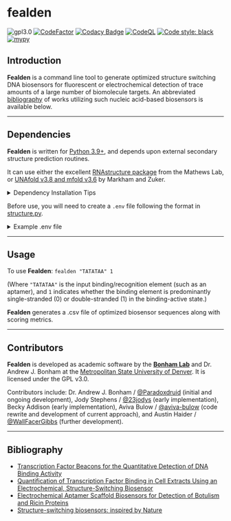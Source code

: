 # fealden

![gpl3.0](https://img.shields.io/github/license/Paradoxdruid/academia-admin-automation.svg "Licensed under GPL 3.0")  [![CodeFactor](https://www.codefactor.io/repository/github/paradoxdruid/fealden/badge)](https://www.codefactor.io/repository/github/paradoxdruid/fealden)  [![Codacy Badge](https://app.codacy.com/project/badge/Grade/520de6c0a1aa463b8b12f4ddc746b4d3)](https://www.codacy.com/gh/Paradoxdruid/fealden/dashboard?utm_source=github.com&amp;utm_medium=referral&amp;utm_content=Paradoxdruid/fealden&amp;utm_campaign=Badge_Grade) [![CodeQL](https://github.com/Paradoxdruid/fealden/actions/workflows/codeql.yml/badge.svg)](https://github.com/Paradoxdruid/fealden/actions/workflows/codeql.yml) [![Code style: black](https://img.shields.io/badge/code%20style-black-000000.svg)](https://github.com/ambv/black) [![mypy](https://img.shields.io/badge/%20type_checker-mypy-%231674b1?style=flat)](https://github.com/python/mypy)

## Introduction

**Fealden** is a command line tool to generate optimized structure switching DNA biosensors for fluorescent or electrochemical detection of trace amounts of a large number of biomolecule targets.  An abbreviated [bibliography](#bibliography) of works utilizing such nucleic acid-based biosensors is available below.

-------------------------

## Dependencies

**Fealden** is written for [Python 3.9+](https://www.python.org/), and depends upon external secondary structure prediction routines.

It can use either the excellent [RNAstructure package](https://rna.urmc.rochester.edu/RNAstructure.html) from the Mathews Lab, or [UNAfold v3.8 and mfold v3.6](http://www.unafold.org/) by Markham and Zuker.

<details>
  <summary>Dependency Installation Tips</summary>

### RNAstructure

* available from the Mathews lab at <https://rna.urmc.rochester.edu/RNAstructure.html>
* fealden requires the "text" interface version, for your operating system
* has a python_interface available, but requires C++ compilation step
* RNAstructure version 6.4 needs corrections in `rna_sources.h` in the `python_interface` folder:
  * all references to `TurboFold` directory need to be replaced with `src` directory
  * can use command `sed -i 's/TurboFold\/src\//g' rna_sources.h` to correct
* requires installation of [swig](https://github.com/swig/swig)
  * such as `pip install swig` or `conda install swig`
* once `swig` installed and `rna_sources.h` corrected, enter the `python_interface` directory and run:
  * `make swig`
  * `make interface-from-distutils`
  * update `.env` file (see below) with path to RNAstructure

### UNAfold and mfold

* version 3.8 of UNAfold is available from sourceforge: <https://rnaspace.sourceforge.net/software/unafold-3.8.tar.gz>
* once unzipped, enter the `unafold-3.8` directory and run:
  * `./configure --prefix=/A/GOOD/PATH/FOR/USER` (for instance, `/home/user/unafold-final`)
  * `make`
  * `make install`
  * update `.env` file (see below) with path to `HYBRID_SS_MIN` in Unafold
* You will also need the program `sir_graph` included in version 3.6 of mfold, available at <http://www.unafold.org/download/mfold-3.6.tar.gz>
* once unzipped, enter the `mfold-3.6` directory and run:
  * `./configure --prefix=/A/GOOD/PATH/FOR/USER` (for instance, `/home/user/mfold-final`)
  * `make`
  * `make install`
  * update `.env` file (see below) with path to `SIR_GRAPH` in Unafold

</details>

Before use, you will need to create a `.env` file following the format in [structure.py](fealden/structure.py).

<details>
  <summary>Example .env file</summary>

```env
FEALDEN_BACKEND=mfold   # either 'mfold' or 'rnastructure'
HYBRID_SS_MIN=/home/username/unafold-new/bin/hybrid-ss-min
SIR_GRAPH=/home/username/mfold/bin/sir_graph
RNASTRUCTURE=/home/username/RNAstructure
```

</details>

-------------------------

## Usage

To use **Fealden**:
`fealden "TATATAA" 1`

(Where `"TATATAA"` is the input binding/recognition element (such as an aptamer), and `1` indicates whether the binding element is predominantly single-stranded (0) or double-stranded (1) in the binding-active state.)

**Fealden** generates a .csv file of optimized biosensor sequences along with scoring metrics.

-------------------------

## Contributors

**Fealden** is developed as academic software by the **[Bonham Lab](http://www.bonhamlab.com)** and Dr. Andrew J. Bonham at the [Metropolitan State University of Denver](http://www.msudenver.edu).  It is licensed under the GPL v3.0.  

Contributors include: Dr. Andrew J. Bonham / [@Paradoxdruid]( https://github.com/Paradoxdruid ) (initial and ongoing development), Jody Stephens / [@23jodys]( https://github.com/23jodys ) (early implementation), Becky Addison (early implementation), Aviva Bulow / [@aviva-bulow]( https://github.com/aviva-bulow ) (code rewrite and development of current approach), and Austin Haider / [@WallFacerGibbs]( https://github.com/wallfacergibbs ) (further development).

-------------------------

## Bibliography

* [Transcription Factor Beacons for the Quantitative Detection of DNA Binding Activity](http://dx.doi.org/10.1021/ja204775k)
* [Quantification of Transcription Factor Binding in Cell Extracts Using an Electrochemical, Structure-Switching Biosensor](http://dx.doi.org/10.1021/ja2115663)
* [Electrochemical Aptamer Scaffold Biosensors for Detection of Botulism and Ricin Proteins](http://dx.doi.org/10.1007/978-1-4939-6958-6_2)
* [Structure-switching biosensors: inspired by Nature](https://doi.org/10.1016/j.sbi.2010.05.001)

